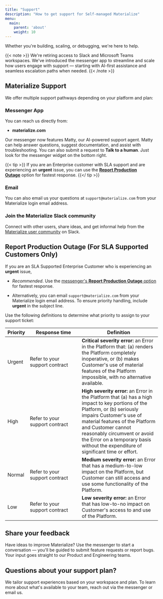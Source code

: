 ```yaml
---
title: "Support"
description: "How to get support for Self-managed Materialize"
menu:
  main:
    parent: 'about'
    weight: 10
---
```


Whether you're building, scaling, or debugging, we're here to help.

{{< note >}}
We're retiring access to Slack and Microsoft Teams workspaces. We've introduced the messenger app to streamline and scale how users engage with support — starting with AI-first assistance and seamless escalation paths when needed.
{{< /note >}}

## Materialize Support

We offer multiple support pathways depending on your platform and plan:

### Messenger App

You can reach us directly from:

- **materialize.com**

Our messenger now features Matty, our AI-powered support agent. Matty can help
answer questions, suggest documentation, and assist with troubleshooting. You
can also submit a request to **Talk to a human**. Just look for the messenger
widget on the bottom right.

{{< tip >}}
If you are an Enterprise customer with SLA support and are experiencing an
**urgent** issue, you can use the [**Report Production
Outage**](#report-production-outage-for-sla-supported-customers-only) option for
fastest response.
{{</ tip >}}

### Email

You can also email us your questions at `support@materialize.com` from your
Materialize login email address.

### Join the Materialize Slack community

Connect with other users, share ideas, and get informal help from the [Materialize user community](https://materialize.com/s/chat) on Slack.

## Report Production Outage (For SLA Supported Customers Only)

If you are an SLA Supported Enterprise Customer who is experiencing an
**urgent** issue,

- *Recommended*. Use the [messenger's **Report Production
  Outage** option](#messenger-app) for fastest response.

- Alternatively, you can email `support@materialize.com` from your Materialize
  login email address. To ensure priority handling, include **urgent** in the
  subject line.

Use the following definitions to determine what priority to assign to
your support ticket:

<table style="margin-top: 1em; margin-bottom: 1em;">
<thead>
    <tr>
        <th>Priority</th>
        <th style="min-width: 150px">Response time</th>
        <th>Definition</th>
    </tr>
</thead>
<tbody>
    <tr>
        <td>Urgent</td>
        <td>Refer to your support contract</td>
        <td>
            <strong>Critical severity error:</strong> an Error in the Platform that: (a) renders the Platform completely inoperative, or (b) makes Customer's use of material features of the Platform impossible, with no alternative available.
        </td>
    </tr>
    <tr>
        <td>High</td>
        <td>Refer to your support contract</td>
        <td>
            <strong>High severity error:</strong> an Error in the Platform that (a) has a high impact to key portions of the Platform, or (b) seriously impairs Customer's use of material features of the Platform and Customer cannot reasonably circumvent or avoid the Error on a temporary basis without the expenditure of significant time or effort.
        </td>
    </tr>
    <tr>
        <td>Normal</td>
        <td>Refer to your support contract</td>
        <td>
            <strong>Medium severity error:</strong> an Error that has a medium-to-low impact on the Platform, but Customer can still access and use some functionality of the Platform.
        </td>
    </tr>
    <tr>
        <td>Low</td>
        <td>Refer to your support contract</td>
        <td>
            <strong>Low severity error:</strong> an Error that has low-to-no impact on Customer's access to and use of the Platform.
        </td>
    </tr>
</tbody>
</table>

## Share your feedback

Have ideas to improve Materialize? Use the messenger to start a conversation — you'll be guided to submit feature requests or report bugs. Your input goes straight to our Product and Engineering teams.

## Questions about your support plan?

We tailor support experiences based on your workspace and plan. To learn more about what's available to your team, reach out via the messenger or email us.
